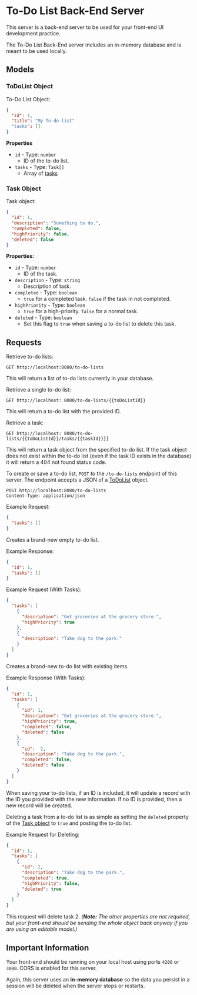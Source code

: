 # To-Do List Back-End Server

This server is a back-end server to be used for your front-end UI development practice.

The To-Do List Back-End server includes an in-memory database and is meant to be used locally.

## Models

### ToDoList Object
To-Do List Object:
```json
{
  "id": 1,
  "title": "My To-do-list"
  "tasks": []
}
```

**Properties**
- `id` - Type: `number` 
  - ID of the to-do list.
- `tasks` - Type: `Task[]` 
  - Array of [tasks](#task-object)

### Task Object
Task object:

```json
{
  "id": 1,
  "description": "Something to do.",
  "completed": false,
  "highPriority": false,
  "deleted": false
}
```

**Properties:**
- `id` - Type: `number` 
  - ID of the task.
- `description` - Type: `string`
  - Description of task.
- `completed` - Type: `boolean`
  - `true` for a completed task. `false` if the task in not completed.
- `highPriority` - Type: `boolean`
  - `true` for a high-priority. `false` for a normal task.
- `deleted` - Type: `boolean`
  - Set this flag to `true` when saving a to-do list to delete this task.

## Requests

Retrieve to-do lists:
```http request
GET http://localhost:8080/to-do-lists
```

This will return a list of to-do lists currently in your database.

Retrieve a single to-do list:
```http request
GET http://localhost: 8080/to-do-lists/{{toDoListId}}
```

This will return a to-do list with the provided ID.

Retrieve a task:
```http request
GET http://localhost: 8080/to-do-lists/{{toDoListId}}/tasks/{{taskId}}}}
```

This will return a task object from the specified to-do list. If the task object does not exist within the to-do list (even if the task ID exists in the database) it will return a 404 not found status code.


To create or save a to-do list, `POST` to the `/to-do-lists` endpoint of this server. The endpoint accepts a JSON of a [ToDoList](#todolist-object) object.

```http request
POST http://localhost:8080/to-do-lists
Content-Type: application/json
```

Example Request:
```json
{
  "tasks": []
}
```
Creates a brand-new empty to-do list.

Example Response:
```json
{
  "id": 1,
  "tasks": []
}
```

Example Request (With Tasks):
```json
{
  "tasks": [
    {
      "description": "Get groceries at the grocery store.",
      "highPriority": true
    },
    {
      "description": "Take dog to the park."
    }
  ]
}
```
Creates a brand-new to-do list with existing items.

Example Response (With Tasks):
```json
{
  "id": 1,
  "tasks": [
    {
      "id": 1,
      "description": "Get groceries at the grocery store.",
      "highPriority": true,
      "completed": false,
      "deleted": false
    },
    {
      "id":  2,
      "description": "Take dog to the park.",
      "completed": false,
      "deleted": false
    }
  ]
}
```


When saving your to-do lists, if an ID is included, it will update a record with the ID you provided with the new information. If no ID is provided, then a new record will be created.

Deleting a task from a to-do list is as simple as setting the `deleted` property of the [Task object](#task-object) to `true` and posting the to-do list.

Example Request for Deleting:

```json
{
  "id": 1,
  "tasks": [
    {
      "id": 2,
      "description": "Take dog to the park.",
      "completed": true,
      "highPriority": false,
      "deleted": true
    }
  ]
}
```

This request will delete task 2. _(**Note:** The other properties are not required, but your front-end should be sending the whole object back anyway if you are using an editable model.)_


## Important Information

Your front-end should be running on your local host using ports `4200` or `3000`. CORS is enabled for this server.

Again, this server uses an **in-memory database** so the data you persist in a session will be deleted when the server stops or restarts.
